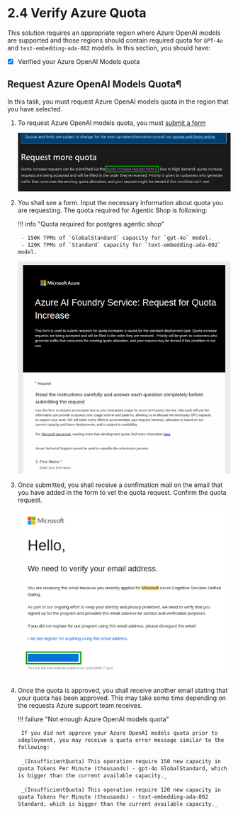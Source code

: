 # 2.4 Verify Azure Quota

This solution requires an appropriate region where Azure OpenAI models are supported and those regions should contain required quota for `GPT-4o` and `text-embedding-ada-002` models. In this section, you should have:

- [X] Verified your Azure OpenAI Models quota

## Request Azure OpenAI Models Quota¶

In this task, you must request Azure OpenAI models quota in the region that you have selected.

1. To request Azure OpenAI models quota, you must [submit a form](https://learn.microsoft.com/en-us/azure/ai-services/openai/how-to/quota?tabs=rest#request-more-quota)

    ![quota-request](../img/request-quota.png)

2. You shall see a form. Input the necessary information about quota you are requesting. The quota required for Agentic Shop is following:

    !!! info "Quota required for postgres agentic shop" 

        - 150K TPMs of `GlobalStandard` capacity for `gpt-4o` model.
        - 120K TPMs of `Standard` capacity for `text-embedding-ada-002` model.

    ![quota-form](../img/quota-form.png)

3. Once submitted, you shall receive a confimation mail on the email that you have added in the form to vet the quota request. Confirm the quota request.

    ![vet-mail](../img/vet-mail.png)

4. Once the quota is approved, you shall receive another email stating that your quota has been approved. This may take some time depending on the requests Azure support team receives. 

    !!! failure "Not enough Azure OpenAI models quota"

        If you did not approve your Azure OpenAI models quota prior to sdeployment, you may receive a quota error message similar to the following:

        _(InsufficientQuota) This operation require 150 new capacity in quota Tokens Per Minute (thousands) - gpt-4o GlobalStandard, which is bigger than the current available capacity._
        
	    _(InsufficientQuota) This operation require 120 new capacity in quota Tokens Per Minute (thousands) - text-embedding-ada-002 Standard, which is bigger than the current available capacity._